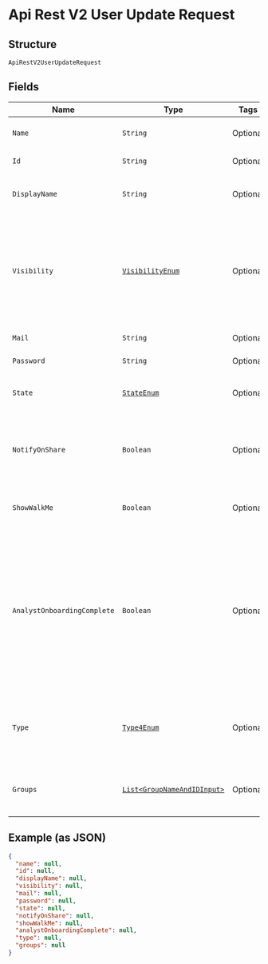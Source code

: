 
# Api Rest V2 User Update Request

## Structure

`ApiRestV2UserUpdateRequest`

## Fields

| Name | Type | Tags | Description | Getter | Setter |
|  --- | --- | --- | --- | --- | --- |
| `Name` | `String` | Optional | Name of the user account. The username string must be unique. | String getName() | setName(String name) |
| `Id` | `String` | Optional | The GUID of the user account | String getId() | setId(String id) |
| `DisplayName` | `String` | Optional | A display name string for the user, usually their first and last name. | String getDisplayName() | setDisplayName(String displayName) |
| `Visibility` | [`VisibilityEnum`](/doc/models/visibility-enum.md) | Optional | Visibility of the user. The visibility attribute is set to DEFAULT when creating a user. Setting this to DEFAULT makes a user visible to other users and user groups, and thus allows them to share objects<br>**Default**: `VisibilityEnum.DEFAULT` | VisibilityEnum getVisibility() | setVisibility(VisibilityEnum visibility) |
| `Mail` | `String` | Optional | Email id associated with the user account | String getMail() | setMail(String mail) |
| `Password` | `String` | Optional | Password for the user account. | String getPassword() | setPassword(String password) |
| `State` | [`StateEnum`](/doc/models/state-enum.md) | Optional | Status of user account. acitve or inactive.<br>**Default**: `StateEnum.ACTIVE` | StateEnum getState() | setState(StateEnum state) |
| `NotifyOnShare` | `Boolean` | Optional | User preference for receiving email notifications when another ThoughtSpot user shares answers or pinboards.<br>**Default**: `true` | Boolean getNotifyOnShare() | setNotifyOnShare(Boolean notifyOnShare) |
| `ShowWalkMe` | `Boolean` | Optional | The user preference for revisiting the onboarding experience.<br>**Default**: `true` | Boolean getShowWalkMe() | setShowWalkMe(Boolean showWalkMe) |
| `AnalystOnboardingComplete` | `Boolean` | Optional | ThoughtSpot provides an interactive guided walkthrough to onboard new users. The onboarding experience leads users through a set of actions to help users get started and accomplish their tasks quickly. The users can turn off the Onboarding experience and access it again when they need assistance with the ThoughtSpot UI.<br>**Default**: `true` | Boolean getAnalystOnboardingComplete() | setAnalystOnboardingComplete(Boolean analystOnboardingComplete) |
| `Type` | [`Type4Enum`](/doc/models/type-4-enum.md) | Optional | Type of user. LOCAL_USER indicates that the user is created locally in the ThoughtSpot system.<br>**Default**: `Type4Enum.LOCAL_USER` | Type4Enum getType() | setType(Type4Enum type) |
| `Groups` | [`List<GroupNameAndIDInput>`](/doc/models/group-name-and-id-input.md) | Optional | A JSON array of group names or GUIDs or both. When both are given then id is considered | List<GroupNameAndIDInput> getGroups() | setGroups(List<GroupNameAndIDInput> groups) |

## Example (as JSON)

```json
{
  "name": null,
  "id": null,
  "displayName": null,
  "visibility": null,
  "mail": null,
  "password": null,
  "state": null,
  "notifyOnShare": null,
  "showWalkMe": null,
  "analystOnboardingComplete": null,
  "type": null,
  "groups": null
}
```

